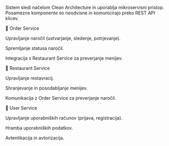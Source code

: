 Sistem sledi načelom Clean Architecture in uporablja mikroservisni pristop. Posamezne komponente so neodvisne in komunicirajo preko REST API klicev.

🔹 Order Service

Upravljanje naročil (ustvarjanje, sledenje, potrjevanje).

Spremljanje statusa naročil.

Integracija s Restaurant Service za preverjanje menijev.

🔹 Restaurant Service

Upravljanje restavracij.

Shranjevanje in posodabljanje menijev.

Komunikacija z Order Service za preverjanje naročil.

🔹 User Service

Upravljanje uporabniških računov (prijava, registracija).

Hramba uporabniških podatkov.

Avtentikacija in avtorizacija.

